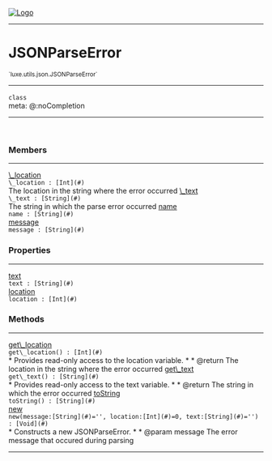 
[![Logo](../../../../images/logo.png)](../../../../api/index.html)

---



<h1>JSONParseError</h1>
<small>`luxe.utils.json.JSONParseError`</small>



---

`class`
<span class="meta">
<br/>meta: @:noCompletion
</span>


---

&nbsp;
&nbsp;



<h3>Members</h3> <hr/><span class="member apipage">
                <a name="_location"><a class="lift" href="#_location">\_location</a></a><div class="clear"></div><code class="signature apipage">\_location : [Int](#)</code><br/></span>
            <span class="small_desc_flat">The location in the string where the error occurred</span><span class="member apipage">
                <a name="_text"><a class="lift" href="#_text">\_text</a></a><div class="clear"></div><code class="signature apipage">\_text : [String](#)</code><br/></span>
            <span class="small_desc_flat">The string in which the parse error occurred</span><span class="member apipage">
                <a name="name"><a class="lift" href="#name">name</a></a><div class="clear"></div><code class="signature apipage">name : [String](#)</code><br/></span>
            <span class="small_desc_flat"></span><span class="member apipage">
                <a name="message"><a class="lift" href="#message">message</a></a><div class="clear"></div><code class="signature apipage">message : [String](#)</code><br/></span>
            <span class="small_desc_flat"></span>



<h3>Properties</h3> <hr/><span class="member apipage">
                <a name="text"><a class="lift" href="#text">text</a></a> <div class="clear"></div><code class="signature apipage">text : [String](#)</code><br/></span>
            <span class="small_desc_flat"></span><span class="member apipage">
                <a name="location"><a class="lift" href="#location">location</a></a> <div class="clear"></div><code class="signature apipage">location : [Int](#)</code><br/></span>
            <span class="small_desc_flat"></span>



<h3>Methods</h3> <hr/><span class="method apipage">
            <a name="get_location"><a class="lift" href="#get_location">get\_location</a></a> <div class="clear"></div><code class="signature apipage">get\_location() : [Int](#)</code><br/><span class="small_desc_flat">* Provides read-only access to the location variable.
     *
     * @return The location in the string where the error occurred</span>
        </span>
    <span class="method apipage">
            <a name="get_text"><a class="lift" href="#get_text">get\_text</a></a> <div class="clear"></div><code class="signature apipage">get\_text() : [String](#)</code><br/><span class="small_desc_flat">* Provides read-only access to the text variable.
     *
     * @return The string in which the error occurred</span>
        </span>
    <span class="method apipage">
            <a name="toString"><a class="lift" href="#toString">toString</a></a> <div class="clear"></div><code class="signature apipage">toString() : [String](#)</code><br/><span class="small_desc_flat"></span>
        </span>
    <span class="method apipage">
            <a name="new"><a class="lift" href="#new">new</a></a> <div class="clear"></div><code class="signature apipage">new(message:[String](#)<span>=&#x27;&#x27;</span>, location:[Int](#)<span>=0</span>, text:[String](#)<span>=&#x27;&#x27;</span>) : [Void](#)</code><br/><span class="small_desc_flat">* Constructs a new JSONParseError.
     *
     * @param message The error message that occured during parsing</span>
        </span>
    





---

&nbsp;
&nbsp;
&nbsp;
&nbsp;